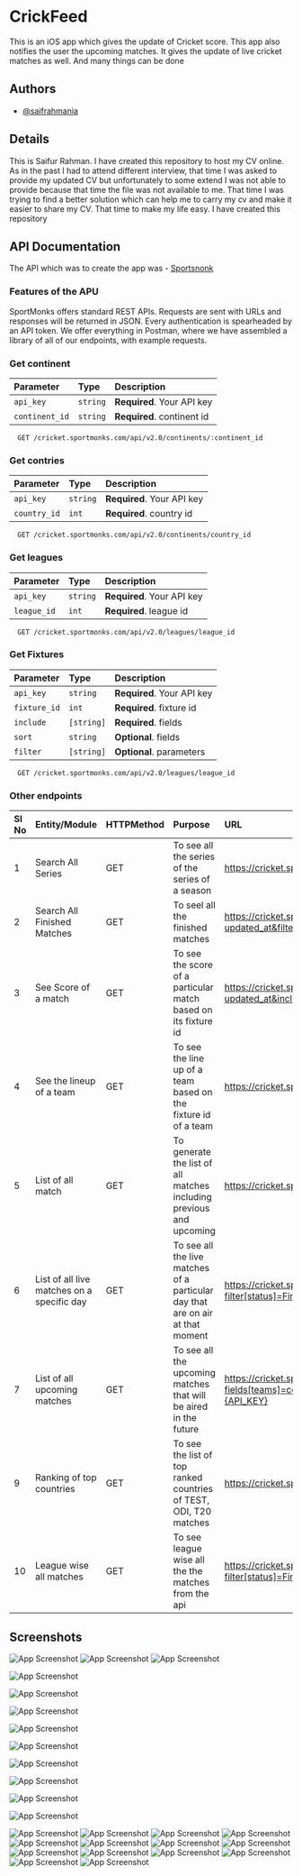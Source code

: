 
# CrickFeed
This is an iOS app which gives the update of Cricket score. This app also notifies the user the upcoming matches. It gives the update of live cricket matches as well. And many things can be done


## Authors

- [@saifrahmania](https://www.github.com/saifrahmania)


## Details

This is Saifur Rahman. I have created this repository to host my CV online. As in the past I had to attend different interview, that time I was asked to provide my updated CV but unfortunately to some extend I was not able to provide because that time the file was not available to me. That time I was trying to find a better solution which can help me to carry my cv and make it easier to share my CV. That time to make my life easy. I have created this repository 
## API Documentation 
The API which was to create the app was - [Sportsnonk](https://www.sportmonks.com)

### Features of the APU
SportMonks offers standard REST APIs. Requests are sent with URLs and responses will be returned in JSON. Every authentication is spearheaded by an API token. We offer everything in Postman, where we have assembled a library of all of our endpoints, with example requests.

### Get continent
| Parameter | Type     | Description                |
| :-------- | :------- | :------------------------- |
| `api_key` | `string` | **Required**. Your API key |
| `continent_id` | `string` | **Required**. continent id |

```http
  GET /cricket.sportmonks.com/api/v2.0/continents/:continent_id
```

### Get contries
| Parameter | Type     | Description                |
| :-------- | :------- | :------------------------- |
| `api_key` | `string` | **Required**. Your API key |
| `country_id` | `int` | **Required**. country id |

```http
  GET /cricket.sportmonks.com/api/v2.0/continents/country_id
```
### Get leagues
| Parameter | Type     | Description                |
| :-------- | :------- | :------------------------- |
| `api_key` | `string` | **Required**. Your API key |
| `league_id` | `int` | **Required**. league id |

```http
  GET /cricket.sportmonks.com/api/v2.0/leagues/league_id
```

### Get Fixtures
| Parameter | Type     | Description                |
| :-------- | :------- | :------------------------- |
| `api_key` | `string` | **Required**. Your API key |
| `fixture_id` | `int` | **Required**. fixture id |
| `include` | `[string]` | **Required**. fields |
| `sort` | `string` | **Optional**. fields |
| `filter` | `[string]` | **Optional**. parameters |

```http
  GET /cricket.sportmonks.com/api/v2.0/leagues/league_id
```

### Other endpoints


| Sl No | Entity/Module                              | HTTPMethod | Purpose                                                                         | URL                                                                                                                                                                                                | Parameters                                                                 |
|:------|:-------------------------------------------|:-----------|:--------------------------------------------------------------------------------|:---------------------------------------------------------------------------------------------------------------------------------------------------------------------------------------------------|:---------------------------------------------------------------------------|
| 1     | Search All Series                          | GET        | To see all the series of the series of a season                                 | https://cricket.sportmonks.com/api/v2.0/leagues?sort=-updated_at&api_token={API_KEY}                                                                                                               | NIL                                                                        |
| 2     | Search All Finished Matches                | GET        | To seel all the finished matches                                                | https://cricket.sportmonks.com/api/v2.0/fixtures?include=visitorteam,localteam,runs,venue&sort=-updated_at&filter[status]=Finished&api_token={API_KEY}                                             | visitorteam,localteam,runs,venue                                           |
| 3     | See Score of a match                       | GET        | To see the score of a particular match based on its fixture id                  | https://cricket.sportmonks.com/api/v2.0/fixtures/[FIXTURE_ID]?sort=-updated_at&include=batting.batsman,bowling.bowler,runs,scoreboards,localteam,visitorteam,stage&api_token={API_KEY}             | batting.batsman,bowling.bowler,runs,scoreboards,localteam,visitorteam,stag |
| 4     | See the lineup of a team                   | GET        | To see the line up of a team based on the fixture id of a team                  | https://cricket.sportmonks.com/api/v2.0/fixtures/:[FIXTURE_ID]?include=lineup&api_token={API_KEY}                                                                                                  | lineup                                                                     |
| 5     | List of all match                          | GET        | To generate the list of all matches including previous and upcoming             | https://cricket.sportmonks.com/api/v2.0/fixtures?include=runs,localteam,visitorteam&api_token={API_KEY}&sort=-updated_at                                                                           | uns,localteam,visitorteam,updated_at                                       |
| 6     | List of all live matches on a specific day | GET        | To see all the live matches of a particular day that are on air at that moment  | https://cricket.sportmonks.com/api/v2.0/fixtures?filter[status]=Finished&include=localteam,visitorteam,league,runs&sort=season_id&api_token={API_KEY}                                              | visitorteam,localteam,runs,venue,updated_at                                |
| 7     | List of all upcoming matches               | GET        | To see all the upcoming matches that will be aired in the future                | https://cricket.sportmonks.com/api/v2.0/fixtures?fields[teams]=code,name,image_path&fields[fixtures]=id,type,starting_at&filter[status]=NS&include=localteam,visitorteam,venue&api_token={API_KEY} | id,type,starting_at,NS,localteam,visitorteam,venue                         |
| 9     | Ranking of top countries                   | GET        | To see the list of top ranked countries of TEST, ODI, T20 matches               | https://cricket.sportmonks.com/api/v2.0/team-rankings?api_token={API_KEY}                                                                                                                          | NIL                                                                        |
| 10    | League wise all matches                    | GET        | To see league wise all the the matches from the api                             | https://cricket.sportmonks.com/api/v2.0/fixtures?filter[status]=Finished&include=localteam,visitorteam,league,runs&sort=season_id&api_token={API_KEY}                                              | status,localteam,visitorteam,league,runs,season_id                         |




## Screenshots


![App Screenshot](https://i.ibb.co/R7tb3SF/singletone.png)
![App Screenshot](https://i.ibb.co/q7wSyxj/Simulator-Screen-Shot-i-Phone-14-Pro-2023-02-26-at-22-08-52.png)
![App Screenshot](https://i.ibb.co/QM3PKyX/Simulator-Screen-Shot-i-Phone-14-Pro-2023-02-26-at-22-08-37.png)

![App Screenshot](https://i.ibb.co/jR4vjZh/Simulator-Screen-Shot-i-Phone-14-Pro-2023-02-26-at-22-08-22.png)

![App Screenshot](https://i.ibb.co/zRz5P0n/Simulator-Screen-Shot-i-Phone-14-Pro-2023-02-26-at-22-08-12.png)

![App Screenshot](https://i.ibb.co/XbsswQc/Simulator-Screen-Shot-i-Phone-14-Pro-2023-02-26-at-22-08-06.png)

![App Screenshot](https://i.ibb.co/Nxpk6nS/Simulator-Screen-Shot-i-Phone-14-Pro-2023-02-26-at-22-08-00.png)

![App Screenshot](https://i.ibb.co/hm0cH2g/Simulator-Screen-Shot-i-Phone-14-Pro-2023-02-26-at-22-07-53.png)

![App Screenshot](https://i.ibb.co/S6tGnSd/Simulator-Screen-Shot-i-Phone-14-Pro-2023-02-26-at-22-07-40.png)

![App Screenshot](https://i.ibb.co/L6GV12L/Simulator-Screen-Shot-i-Phone-14-Pro-2023-02-26-at-22-07-37.png)

![App Screenshot](https://i.ibb.co/K0fX3py/live-2.png)

![App Screenshot](https://i.ibb.co/SRZ6Bwn/live.png)








![App Screenshot](https://raw.githubusercontent.com/saifrahmania/CrickFeed/937d6a3f4924cc820ce794470ca14c756ab6e312/ScreenShots/Simulator%20Screen%20Shot%20-%20iPhone%2014%20Pro%20-%202023-02-26%20at%2022.07.37.png?token=GHSAT0AAAAAAB7NDM6IJH4VMJQKUPHROOCYY764W3A)
![App Screenshot](https://raw.githubusercontent.com/saifrahmania/CrickFeed/937d6a3f4924cc820ce794470ca14c756ab6e312/ScreenShots/Simulator%20Screen%20Shot%20-%20iPhone%2014%20Pro%20-%202023-02-26%20at%2022.07.40.png?token=GHSAT0AAAAAAB7NDM6IWI74DWY4WUKLY4MUY764ZSQ)
![App Screenshot](https://raw.githubusercontent.com/saifrahmania/CrickFeed/937d6a3f4924cc820ce794470ca14c756ab6e312/ScreenShots/Simulator%20Screen%20Shot%20-%20iPhone%2014%20Pro%20-%202023-02-26%20at%2022.07.53.png?token=GHSAT0AAAAAAB7NDM6ISAE5GMEK34JAJVVWY7644PQ)
![App Screenshot](https://raw.githubusercontent.com/saifrahmania/CrickFeed/937d6a3f4924cc820ce794470ca14c756ab6e312/ScreenShots/Simulator%20Screen%20Shot%20-%20iPhone%2014%20Pro%20-%202023-02-26%20at%2022.07.53.png?token=GHSAT0AAAAAAB7NDM6JTF6PJPUQHHSKPYKCY7645SQ)
![App Screenshot](https://raw.githubusercontent.com/saifrahmania/CrickFeed/937d6a3f4924cc820ce794470ca14c756ab6e312/ScreenShots/Simulator%20Screen%20Shot%20-%20iPhone%2014%20Pro%20-%202023-02-26%20at%2022.08.06.png?token=GHSAT0AAAAAAB7NDM6JTBSYOY67WEGQ7IIQY7646JQ)
![App Screenshot](https://raw.githubusercontent.com/saifrahmania/CrickFeed/937d6a3f4924cc820ce794470ca14c756ab6e312/ScreenShots/live%202.png?token=GHSAT0AAAAAAB7NDM6IJLTTOVDDGL4YZ3TSY765ALA)
![App Screenshot](https://raw.githubusercontent.com/saifrahmania/CrickFeed/937d6a3f4924cc820ce794470ca14c756ab6e312/ScreenShots/Simulator%20Screen%20Shot%20-%20iPhone%2014%20Pro%20-%202023-02-26%20at%2022.08.52.png?token=GHSAT0AAAAAAB7NDM6IJFEEKGTH2GGWYQWIY765BDQ)
![App Screenshot](https://raw.githubusercontent.com/saifrahmania/CrickFeed/937d6a3f4924cc820ce794470ca14c756ab6e312/ScreenShots/Simulator%20Screen%20Shot%20-%20iPhone%2014%20Pro%20-%202023-02-26%20at%2022.08.52.png?token=GHSAT0AAAAAAB7NDM6IXAWCR7UC764FIJUSY765B4A)
![App Screenshot](https://raw.githubusercontent.com/saifrahmania/CrickFeed/937d6a3f4924cc820ce794470ca14c756ab6e312/ScreenShots/Simulator%20Screen%20Shot%20-%20iPhone%2014%20Pro%20-%202023-02-26%20at%2022.08.44.png?token=GHSAT0AAAAAAB7NDM6IYYF57DLDMZBXCRLWY765CVA)
![App Screenshot](https://raw.githubusercontent.com/saifrahmania/CrickFeed/937d6a3f4924cc820ce794470ca14c756ab6e312/ScreenShots/Simulator%20Screen%20Shot%20-%20iPhone%2014%20Pro%20-%202023-02-26%20at%2022.08.12.png?token=GHSAT0AAAAAAB7NDM6JFVI3AE6MGLKIG3IIY765DLQ)
![App Screenshot](https://raw.githubusercontent.com/saifrahmania/CrickFeed/937d6a3f4924cc820ce794470ca14c756ab6e312/ScreenShots/Simulator%20Screen%20Shot%20-%20iPhone%2014%20Pro%20-%202023-02-26%20at%2022.08.22.png?token=GHSAT0AAAAAAB7NDM6IMFAHMEPTFEJCUU5MY765FIQ)
![App Screenshot](https://raw.githubusercontent.com/saifrahmania/CrickFeed/937d6a3f4924cc820ce794470ca14c756ab6e312/ScreenShots/Simulator%20Screen%20Shot%20-%20iPhone%2014%20Pro%20-%202023-02-26%20at%2022.08.37.png?token=GHSAT0AAAAAAB7NDM6J3KRH366DAW4D2PBGY765FWA)
![App Screenshot](https://raw.githubusercontent.com/saifrahmania/CrickFeed/937d6a3f4924cc820ce794470ca14c756ab6e312/ScreenShots/Simulator%20Screen%20Shot%20-%20iPhone%2014%20Pro%20-%202023-02-26%20at%2022.08.22.png?token=GHSAT0AAAAAAB7NDM6JBDDUSBUXKOLUEQAAY765H3Q)
![App Screenshot](https://raw.githubusercontent.com/saifrahmania/CrickFeed/937d6a3f4924cc820ce794470ca14c756ab6e312/ScreenShots/Simulator%20Screen%20Shot%20-%20iPhone%2014%20Pro%20-%202023-02-26%20at%2022.08.37.png?token=GHSAT0AAAAAAB7NDM6IRN6DQ6Z6VMXWIDXMY765IIQ)